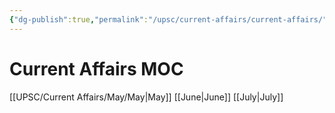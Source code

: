 ```yaml
---
{"dg-publish":true,"permalink":"/upsc/current-affairs/current-affairs/","dgHomeLink":true,"dgPassFrontmatter":false}
---
```


# Current Affairs MOC
[[UPSC/Current Affairs/May/May|May]]
[[June|June]]
[[July|July]]

